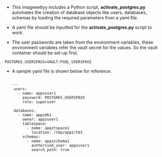 - This imageeettyy includes a Python script, **activate_postgres.py** automates the creation of database objects like users, databases, schemas by loading the required parameters from a yaml file.

- A yaml file should be inputted for the **activate_postgres.py** script to work.

- The user passwords are taken from the environment variables, these environment variables refer the vault secret for the values. So the vault container should be set-up first.

```
POSTGRES_USER1PASS=VAULT:PSQL_USER1PASS
```

- A sample yaml file is shown below for reference.

```
   
   ---
    users:
      - name: appzuser1
        password: POSTGRES_USER1PASS
        role: superuser
    
    databases:
      - name: appzdb1
        owner: appzuser1
        tablespace:
          - name: appztspace1
            location: /tmp/appz/tb1
        schemas:
          - name: appzschema1
            authorised_user: appzuser1
            search_path: true
```
